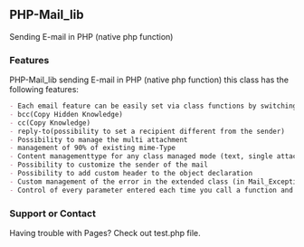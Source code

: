 ## PHP-Mail_lib
Sending E-mail in PHP (native php function)
### Features
PHP-Mail_lib sending E-mail in PHP (native php function) this class has the following features:
```markdown
- Each email feature can be easily set via class functions by switching to string or array functions
- bcc(Copy Hidden Knowledge) 
- cc(Copy Knowledge) 
- reply-to(possibility to set a recipient different from the sender) 
- Possibility to manage the multi attachment 
- management of 90% of existing mime-Type 
- Content managementtype for any class managed mode (text, single attachment, multi attachment)
- Possibility to customize the sender of the mail 
- Possibility to add custom header to the object declaration 
- Custom management of the error in the extended class (in Mail_Exception.php) 
- Control of every parameter entered each time you call a function and its error management through the boolean (if error) or return of the previously passed variable (if successful)
```
### Support or Contact

Having trouble with Pages? Check out test.php file.
